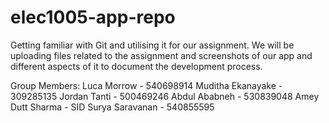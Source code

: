 # elec1005-app-repo
Getting familiar with Git and utilising it for our assignment.
We will be uploading files related to the assignment and screenshots of our app and different aspects of it to document the development process.

Group Members:
Luca Morrow - 540698914
Muditha Ekanayake - 309285135
Jordan Tanti - 500469246
Abdul Ababneh - 530839048
Amey Dutt Sharma - SID
Surya Saravanan - 540855595


